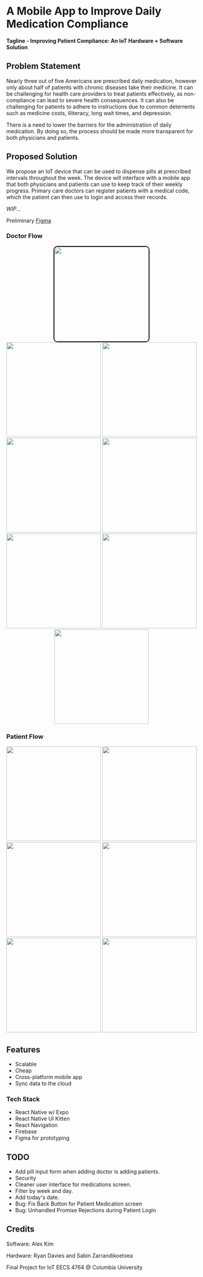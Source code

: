 # A Mobile App to Improve Daily Medication Compliance

**Tagline - Improving Patient Compliance: An IoT Hardware + Software Solution**

## Problem Statement

Nearly three out of five Americans are prescribed daily medication, however only about half of patients with chronic diseases take their medicine. It can be challenging for health care providers to treat patients effectively, as non-compliance can lead to severe health consequences. It can also be challenging for patients to adhere to instructions due to common deterrents such as medicine costs, illiteracy, long wait times, and depression.

There is a need to lower the barriers for the administration of daily medication. By doing so, the process should be made more transparent for both physicians and patients.

## Proposed Solution

We propose an IoT device that can be used to dispense pills at prescribed intervals throughout the week. The device will interface with a mobile app that both physicians and patients can use to keep track of their weekly progress. Primary care doctors can register patients with a medical code, which the patient can then use to login and access their records.

*WIP...*

Preliminary [Figma](https://www.figma.com/file/n52F2af3phI5fLh4h6jMd5/IoT-Final-Project-Pill-box?node-id=0%3A1)

### Doctor Flow

<p align="center">
<img src="docs/imgs/IMG_6680.PNG?raw=true" width="250" style="border: 2px solid black; border-radius: 10px;">
<img src="docs/imgs/IMG_6681.PNG?raw=true" width="250">
<img src="docs/imgs/IMG_6682.PNG?raw=true" width="250">
<img src="docs/imgs/IMG_6683.PNG?raw=true" width="250">
<img src="docs/imgs/IMG_6684.PNG?raw=true" width="250">
<img src="docs/imgs/IMG_6686.PNG?raw=true" width="250">
<img src="docs/imgs/IMG_6687.PNG?raw=true" width="250">
<img src="docs/imgs/IMG_6688.PNG?raw=true" width="250">
</p>

### Patient Flow

<p align="center">
<img src="docs/imgs/IMG_6680.PNG?raw=true" width="250">
<img src="docs/imgs/IMG_6689.PNG?raw=true" width="250">
<img src="docs/imgs/IMG_6690.PNG?raw=true" width="250">
<img src="docs/imgs/IMG_6692.PNG?raw=true" width="250">
<img src="docs/imgs/IMG_6693.PNG?raw=true" width="250">
<img src="docs/imgs/IMG_6694.PNG?raw=true" width="250">
</p>

## Features

* Scalable
* Cheap
* Cross-platform mobile app
* Sync data to the cloud

### Tech Stack

* React Native w/ Expo
* React Native UI Kitten
* React Navigation
* Firebase
* Figma for prototyping

## TODO

* Add pill input form when adding doctor is adding patients.
* Security
* Cleaner user interface for medications screen.
* Filter by week and day.
* Add today's date.
* Bug: Fix Back Button for Patient Medication screen
* Bug: Unhandled Promise Rejections during Patient Login

## Credits

Software: Alex Kim

Hardware: Ryan Davies and Sabin Zarrandikoetxea

Final Project for IoT EECS 4764 @ Columbia University